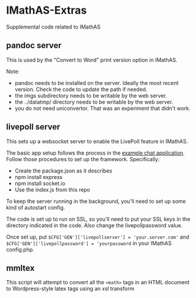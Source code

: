 # IMathAS-Extras
Supplemental code related to IMathAS

## pandoc server
This is used by the "Convert to Word" print version option in IMathAS.

Note: 
* pandoc needs to be installed on the server. Ideally the most recent version. Check the code to update the path if needed.
* the imgs subdirectory needs to be writable by the web server.
* the ../datatmp/ directory needs to be writable by the web server.
* you do not need uniconvertor. That was an experiment that didn't work.

## livepoll server
This sets up a websocket server to enable the LivePoll feature in IMathAS.

The basic app setup follows the process in the
[example chat application](http://socket.io/get-started/chat/).  Follow those
procedures to set up the framework. Specifically:
* Create the package.json as it describes
* npm install express
* npm install socket.io
* Use the index.js from this repo

To keep the server running in the background, you'll need to set up some kind
of autostart config.

The code is set up to run on SSL, so you'll need to put your SSL keys in the
directory indicated in the code. Also change the livepollpassword value.

Once set up, put `$CFG['GEN']['livepollserver'] = 'your.server.com'` and
`$CFG['GEN']['livepollpassword'] = 'yourpassword` in your IMathAS config.php.

## mmltex
This script will attempt to convert all the `<math>` tags in an HTML document
to Wordpress-style latex tags using an xsl transform

